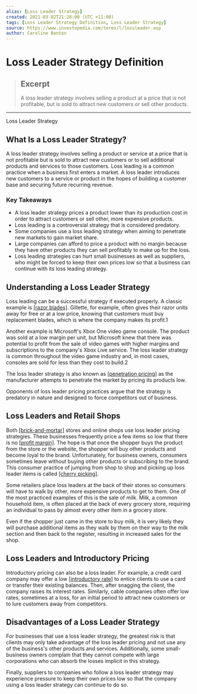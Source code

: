 ```yaml
---
alias: [Loss Leader Strategy]
created: 2021-03-02T21:28:00 (UTC +11:00)
tags: [Loss Leader Strategy Definition, Loss Leader Strategy]
source: https://www.investopedia.com/terms/l/lossleader.asp
author: Caroline Banton
---
```


# Loss Leader Strategy Definition

> ## Excerpt
> A loss leader strategy involves selling a product at a price that is not profitable, but is sold to attract new customers or sell other products.

---

Loss Leader Strategy
## What Is a Loss Leader Strategy?

A loss leader strategy involves selling a product or service at a price that is not profitable but is sold to attract new customers or to sell additional products and services to those customers. Loss leading is a common practice when a business first enters a market. A loss leader introduces new customers to a service or product in the hopes of building a customer base and securing future recurring revenue.

### Key Takeaways

-   A loss leader strategy prices a product lower than its production cost in order to attract customers or sell other, more expensive products.
-   Loss leading is a controversial strategy that is considered predatory.
-   Some companies use a loss leading strategy when aiming to penetrate new markets to gain market share.
-   Large companies can afford to price a product with no margin because they have other products they can sell profitably to make up for the loss.
-   Loss leading strategies can hurt small businesses as well as suppliers, who might be forced to keep their own prices low so that a business can continue with its loss leading strategy.

## Understanding a Loss Leader Strategy

Loss leading can be a successful strategy if executed properly. A classic example is [[razor blades]](https://www.investopedia.com/terms/r/razor-razorblademodel.asp). Gillette, for example, often gives their razor units away for free or at a low price, knowing that customers must buy replacement blades, which is where the company makes its profit.1

Another example is Microsoft's Xbox One video game console. The product was sold at a low margin per unit, but Microsoft knew that there was potential to profit from the sale of video games with higher margins and subscriptions to the company's Xbox Live service. The loss leader strategy is common throughout the video game industry and, in most cases, consoles are sold for less than they cost to build.2

The loss leader strategy is also known as [[penetration pricing]](https://www.investopedia.com/terms/p/penetration-pricing.asp) as the manufacturer attempts to penetrate the market by pricing its products low.

Opponents of loss leader pricing practices argue that the strategy is predatory in nature and designed to force competitors out of business.

## Loss Leaders and Retail Shops

Both [[brick-and-mortar]](https://www.investopedia.com/terms/b/brickandmortar.asp) stores and online shops use loss leader pricing strategies. These businesses frequently price a few items so low that there is no [[profit margin]](https://www.investopedia.com/terms/p/profitmargin.asp). The hope is that once the shopper buys the product from the store or the website, the shopper will buy other products and become loyal to the brand. Unfortunately, for business owners, consumers sometimes leave without buying other products or subscribing to the brand. This consumer practice of jumping from shop to shop and picking up loss leader items is called [[cherry picking]](https://www.investopedia.com/terms/c/cherrypicking.asp).

Some retailers place loss leaders at the back of their stores so consumers will have to walk by other, more expensive products to get to them. One of the most practiced examples of this is the sale of milk. Milk, a common household item, is often placed at the back of every grocery store, requiring an individual to pass by almost every other item in a grocery store.

Even if the shopper just came in the store to buy milk, it is very likely they will purchase additional items as they walk by them on their way to the milk section and then back to the register, resulting in increased sales for the shop.

## Loss Leaders and Introductory Pricing

Introductory pricing can also be a loss leader. For example, a credit card company may offer a low [[introductory rate]](https://www.investopedia.com/terms/i/initial-interest-rate.asp) to entice clients to use a card or transfer their existing balances. Then, after snagging the client, the company raises its interest rates. Similarly, cable companies often offer low rates, sometimes at a loss, for an initial period to attract new customers or to lure customers away from competitors.

## Disadvantages of a Loss Leader Strategy

For businesses that use a loss leader strategy, the greatest risk is that clients may only take advantage of the loss leader pricing and not use any of the business's other products and services. Additionally, some small-business owners complain that they cannot compete with large corporations who can absorb the losses implicit in this strategy.

Finally, suppliers to companies who follow a loss leader strategy may experience pressure to keep their own prices low so that the company using a loss leader strategy can continue to do so.
